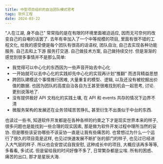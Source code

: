 ```yaml
---
title: 中型项目组织的自治团队模式思考
tags: 软件工程
date: 2024-03-22
---
```


“人在江湖, 身不由己” 常常指的是在有限的环境里面被迫适应, 因而无可奈何的改变自己的自嘲的话罢了.
去年有幸加入了一个中等规模的项目, 里面有很不错的工程文化, 给我的感受便是每个团队有很高的话语权, 团队自治, 自己去实现各种功能服务. 自己去和上下游
服务打交道. 自己做技术方案, 自己做持续交付. 但是渐渐的感觉到很多事情并不是那么简单:
* 我觉得可以中心化的东西因为一些声音开始去中心化
* 一开始就可以去中心化的实践却先中心化的实现再计划“推翻” 而违背精益思想
* 跨团队建模这个事情推行困难, 大量重复的模型、逻辑, 以及还没有被挖掘出价值的数据. 也因为团队的高度自治各自为王甚至很难找到机会一起思考, 讨论. 更别说落地了.
* 没有提供极好 API 文档化的实践土壤, 在 API 和 events 共存的情况下边界不清
* 微服务架构的发展还在业务领域苦苦挣扎, 甚至衍生不出类似于中台的东西.

也读过一些书, 知道软件开发都是在各种各样的约束之下才是现实世界本来的样子, 很多问题也是能找到一些合理的现实因素, 那是做为软件开发过程中理所当然的妥协. 但是哪些该妥协哪些不该妥协一直是让我有些痛苦的.
也曾想过为什么一个运行了很久的项目竟是这样, 也见过快速发展不断扩张的部门的样子, 也见过已经进入大气层的样子. 所以也会安尝试自我安慰, 这种成长中的项目, 大概应该再多等等, 多看看, 多试试.
但是留给我的时间好像不多了, 日常繁杂都是尘埃. 所有的困惑、痛苦的出口, 那才是星辰大海.

